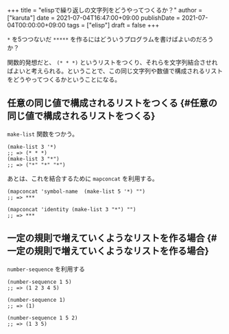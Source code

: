 +++
title = "elispで繰り返しの文字列をどうやってつくるか？"
author = ["karuta"]
date = 2021-07-04T16:47:00+09:00
publishDate = 2021-07-04T00:00:00+09:00
tags = ["elisp"]
draft = false
+++

`*` を5つつないだ `*****` を作るにはどういうプログラムを書けばよいのだろうか？  

<!--more-->  

関数的発想だと、 `(* * *)` というリストをつくり、それらを文字列結合させればよいと考えられる。ということで、この同じ文字列や数値で構成されるリストをどうやってつくるかということになる。  


## 任意の同じ値で構成されるリストをつくる {#任意の同じ値で構成されるリストをつくる}

`make-list` 関数をつかう。  

```elisp
(make-list 3 '*)
;; => (* * *)
(make-list 3 "*")
;; => ("*" "*" "*")
```

あとは、これを結合するために `mapconcat` を利用する。  

```elisp
(mapconcat 'symbol-name  (make-list 5 '*) "")
;; => ***

(mapconcat 'identity (make-list 3 "*") "")
;; => ***
```


## 一定の規則で増えていくようなリストを作る場合 {#一定の規則で増えていくようなリストを作る場合}

`number-sequence` を利用する  

```elisp
(number-sequence 1 5)
;; => (1 2 3 4 5)

(number-sequence 1)
;; => (1)

(number-sequence 1 5 2)
;; => (1 3 5)
```
